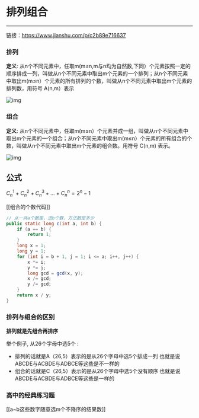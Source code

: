 # 排列组合

---

链接：https://www.jianshu.com/p/c2b89e716637




### **排列**

**定义**:  从n个不同元素中，任取m(m≤n,m与n均为自然数,下同）个元素按照一定的顺序排成一列，叫做从n个不同元素中取出m个元素的一个排列；从n个不同元素中取出m(m≤n）个元素的所有排列的个数，叫做从n个不同元素中取出m个元素的排列数，用符号 A(n,m）表示

![img](https:////upload-images.jianshu.io/upload_images/3003216-5d5236bdf05c8d12.png?imageMogr2/auto-orient/strip|imageView2/2/w/888/format/webp)





### **组合**

**定义**:  从n个不同元素中，任取m(m≤n）个元素并成一组，叫做从n个不同元素中取出m个元素的一个组合；从n个不同元素中取出m(m≤n）个元素的所有组合的个数，叫做从n个不同元素中取出m个元素的组合数。用符号 C(n,m) 表示。

![img](https:////upload-images.jianshu.io/upload_images/3003216-e5525b66ba2cc5ae.png?imageMogr2/auto-orient/strip|imageView2/2/w/832/format/webp)

## 公式

$C_n^1 + C_n^2 + C_n^3 + ... + C_n^n = 2^n -1$


[[组合的个数代码]]

```java
// 从一共a个数里，选b个数，方法数是多少
public static long c(int a, int b) {
    if (a == b) {
        return 1;
    }
    long x = 1;
    long y = 1;
    for (int i = b + 1, j = 1; i <= a; i++, j++) {
        x *= i;
        y *= j;
        long gcd = gcd(x, y);
        x /= gcd;
        y /= gcd;
    }
    return x / y;
}
```


### 排列与组合的区别

**排列就是先组合再排序**

举个例子, 从26个字母中选5个 :
- 排列的话就是A（26,5）表示的是从26个字母中选5个排成一列 也就是说ABCDE与ACBDE与ADBCE等这些是不一样的 
- 组合的话就是C（26,5）表示的是从26个字母中选5个没有顺序 也就是说ABCDE与ACBDE与ADBCE等这些是一样的


### 高中的经典练习题
[[a~b这些数字随意选m个不降序的结果数]]
